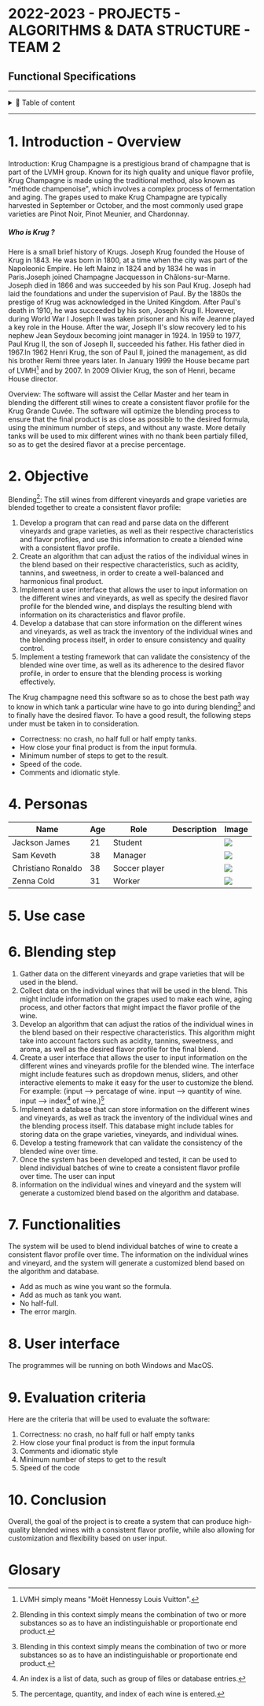 # 2022-2023 - PROJECT5 - ALGORITHMS & DATA STRUCTURE - TEAM 2

## Functional Specifications
<hr>
<details>

<summary>📖 Table of content</summary>

- [2022-2023 - PROJECT5 - ALGORITHMS \& DATA STRUCTURE - TEAM 2](#2022-2023---project5---algorithms--data-structure---team-2)
  - [Functional Specifications](#functional-specifications)
- [1. Introduction - Overview](#1-introduction---overview)
        - [Who is Krug ?](#who-is-krug-)
- [2. Objective](#2-objective)
- [4. Personas](#4-personas)
- [5. Use case](#5-use-case)
- [6. Blending step](#6-blending-step)
- [7. Functionalities](#7-functionalities)
- [8. User interface](#8-user-interface)
- [9. Evaluation criteria](#9-evaluation-criteria)
- [10. Conclusion](#10-conclusion)
- [Glosary](#glosary)

</details>
<hr>

# 1. Introduction - Overview

Introduction:
Krug Champagne is a prestigious brand of champagne that is part of the LVMH group. Known for its high quality and unique flavor profile, Krug Champagne is made using the traditional method, also known as "méthode champenoise", which involves a complex process of fermentation and aging. The grapes used to make Krug Champagne are typically harvested in September or October, and the most commonly used grape varieties are Pinot Noir, Pinot Meunier, and Chardonnay.
##### Who is Krug ?
Here is a small brief history of Krugs.
Joseph Krug founded the House of Krug in 1843. He was born in 1800, at a time when the city was part of the Napoleonic Empire. He left Mainz in 1824 and by 1834 he was in Paris.Joseph joined Champagne Jacquesson in Châlons-sur-Marne.
Joseph died in 1866 and was succeeded by his son Paul Krug. Joseph had laid the foundations and under the supervision of Paul. By the 1880s the prestige of Krug was acknowledged in the United Kingdom.
After Paul's death in 1910, he was succeeded by his son, Joseph Krug II. However, during World War I Joseph II was taken prisoner and his wife Jeanne played a key role in the House. After the war, Joseph II's slow recovery led to his nephew Jean Seydoux becoming joint manager in 1924. 
In 1959 to 1977, Paul Krug II, the son of Joseph II, succeeded his father. His father died in 1967.In 1962 Henri Krug, the son of Paul II, joined the management, as did his brother Remi three years later. In January 1999 the House became part of LVMH[^1] and by 2007. In 2009 Olivier Krug, the son of Henri, became House director.


Overview:
The software will assist the Cellar Master and her team in blending the different still wines to create a consistent flavor profile for the Krug Grande Cuvée. The software will optimize the blending process to ensure that the final product is as close as possible to the desired formula, using the minimum number of steps, and without any waste.
More detaily tanks will be used to mix different wines with no thank been partialy filled, so as to get the desired flavor at a precise percentage.

# 2. Objective

Blending[^2]: The still wines from different vineyards and grape varieties are blended together to create a consistent flavor profile:

1. Develop a program that can read and parse data on the different vineyards and grape varieties, as well as their respective characteristics and flavor profiles, and use this information to create a blended wine with a consistent flavor profile.
2. Create an algorithm that can adjust the ratios of the individual wines in the blend based on their respective characteristics, such as acidity, tannins, and sweetness, in order to create a well-balanced and harmonious final product.
3. Implement a user interface that allows the user to input information on the different wines and vineyards, as well as specify the desired flavor profile for the blended wine, and displays the resulting blend with information on its characteristics and flavor profile.
4. Develop a database that can store information on the different wines and vineyards, as well as track the inventory of the individual wines and the blending process itself, in order to ensure consistency and quality control.
5. Implement a testing framework that can validate the consistency of the blended wine over time, as well as its adherence to the desired flavor profile, in order to ensure that the blending process is working effectively.
   
The Krug champagne need this software so as to chose the best path way to know in which tank a particular wine have to go into during blending[^2] and to finally have the desired flavor. To have a good result, the following steps under must be taken in to consideration.
  - Correctness: no crash, no half full or half empty tanks.
  - How close your final product is from the input formula. 
  - Minimum number of steps to get to the result.
  - Speed of the code.
  - Comments and idiomatic style.
  
# 4. Personas
| Name   	| Age 	| Role| Description  	| Image
|--------	|-----	|-------------|----------|------------|
|Jackson James| 21 | Student |    | <img src="Images/.png"> |
|Sam Keveth | 38 | Manager|    | <img src="Images/.png"> |
|Christiano Ronaldo | 38 | Soccer player |    | <img src="Images/.png"> |
|Zenna Cold | 31 | Worker|    | <img src="Images/.png"> |

# 5. Use case

# 6. Blending step

 1. Gather data on the different vineyards and grape varieties that will be used in the blend.
 2. Collect data on the individual wines that will be used in the blend. This might include information on the grapes used to make each wine, aging process, and other factors that might impact the flavor profile of the wine.
 3. Develop an algorithm that can adjust the ratios of the individual wines in the blend based on their respective characteristics. This algorithm might take into account factors such as acidity, tannins, sweetness, and aroma, as well as the desired flavor profile for the final blend.
 4. Create a user interface that allows the user to input information on the different wines and vineyards profile for the blended wine. The interface might include features such as dropdown menus, sliders, and other interactive elements to make it easy for the user to customize the blend.
   For example:
   (input --> percatage of wine.
   input --> quantity of wine.
   input --> index[^3] of wine.)[^4]
 5. Implement a database that can store information on the different wines and vineyards, as well as track the inventory of the individual wines and the blending process itself. This database might include tables for storing data on the grape varieties, vineyards, and individual wines.
 6. Develop a testing framework that can validate the consistency of the blended wine over time.
 7. Once the system has been developed and tested, it can be used to blend individual batches of wine to create a consistent flavor profile over time. The user can input                                                                           
 8. information on the individual wines and vineyard and the system will generate a customized blend based on the algorithm and database.

# 7. Functionalities 
The system will be used to blend individual batches of wine to create a consistent flavor profile over time.
The information on the individual wines and vineyard, and the system will generate a customized blend based on the algorithm and database.
  - Add as much as wine you want so the formula.
  - Add as much as tank you want.
  - No half-full.
  - The error margin.

# 8. User interface
The programmes will be running on both Windows and MacOS.

# 9. Evaluation criteria

Here are the criteria that will be used to evaluate the software:

1. Correctness: no crash, no half full or half empty tanks
2. How close your final product is from the input formula
3. Comments and idiomatic style
4. Minimum number of steps to get to the result
5. Speed of the code

# 10. Conclusion

Overall, the goal of the project is to create a system that can produce high-quality blended wines with a consistent flavor profile, while also allowing for customization and flexibility based on user input.
# Glosary
[^1]: LVMH simply means "Moët Hennessy Louis Vuitton".
[^2]: Blending in this context simply means the combination of two or more substances so as to have an indistinguishable or proportionate end product.
[^3]: An index is a list of data, such as group of files or database entries.
[^4]: The percentage, quantity, and index of each wine is entered.